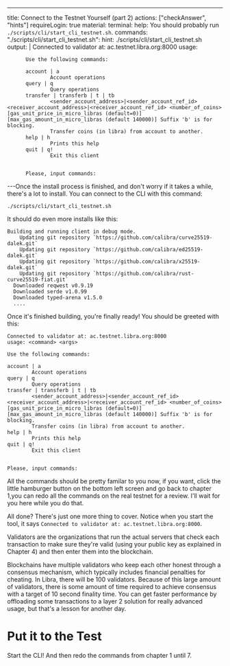 ---
title: Connect to the Testnet Yourself (part 2)
actions: ["checkAnswer", "hints"]
requireLogin: true
material:
  terminal:
    help: You should probably run `./scripts/cli/start_cli_testnet.sh`.
    commands:
      "./scripts/cli/start_cli_testnet.sh":
        hint: ./scripts/cli/start_cli_testnet.sh
        output: |
          Connected to validator at: ac.testnet.libra.org:8000
          usage: <command> <args>

          Use the following commands:

          account | a
                  Account operations
          query | q
                  Query operations
          transfer | transferb | t | tb
                  <sender_account_address>|<sender_account_ref_id> <receiver_account_address>|<receiver_account_ref_id> <number_of_coins> [gas_unit_price_in_micro_libras (default=0)] [max_gas_amount_in_micro_libras (default 140000)] Suffix 'b' is for blocking.
                  Transfer coins (in libra) from account to another.
          help | h
                  Prints this help
          quit | q!
                  Exit this client


          Please, input commands:
---Once the install process is finished, and don't worry if it takes a while,
there's a lot to install. You can connect to the CLI with this command:

```
./scripts/cli/start_cli_testnet.sh
```

It should do even more installs like this:

```
Building and running client in debug mode.
    Updating git repository `https://github.com/calibra/curve25519-dalek.git`
    Updating git repository `https://github.com/calibra/ed25519-dalek.git`
    Updating git repository `https://github.com/calibra/x25519-dalek.git`
    Updating git repository `https://github.com/calibra/rust-curve25519-fiat.git`
  Downloaded reqwest v0.9.19
  Downloaded serde v1.0.99
  Downloaded typed-arena v1.5.0
  ....
```

Once it's finished building, you're finally ready! You should be greeted with
this:

```
Connected to validator at: ac.testnet.libra.org:8000
usage: <command> <args>

Use the following commands:

account | a
        Account operations
query | q
        Query operations
transfer | transferb | t | tb
        <sender_account_address>|<sender_account_ref_id> <receiver_account_address>|<receiver_account_ref_id> <number_of_coins> [gas_unit_price_in_micro_libras (default=0)] [max_gas_amount_in_micro_libras (default 140000)] Suffix 'b' is for blocking.
        Transfer coins (in libra) from account to another.
help | h
        Prints this help
quit | q!
        Exit this client


Please, input commands:

```

All the commands should be pretty familar to you now, if you want, click the
little hamburger button on the bottom left screen and go back to chapter 1,you
can redo all the commands on the real testnet for a review. I'll wait for you
here while you do that.

All done? There's just one more thing to cover. Notice when you start the tool,
it says `Connected to validator at: ac.testnet.libra.org:8000`.

Validators are the organizations that run the actual servers that check each
transaction to make sure they're valid (using your public key as explained in
Chapter 4) and then enter them into the blockchain.

Blockchains have multiple validators who keep each other honest through a
consensus mechanism, which typically includes financial penalties for cheating.
In Libra, there will be 100 validators. Because of this large amount of
validators, there is some amount of time required to achieve consensus with a
target of 10 second finality time. You can get faster performance by offloading
some transactions to a layer 2 solution for really advanced usage, but that's a
lesson for another day.

# Put it to the Test

Start the CLI! And then redo the commands from chapter 1 until 7.
